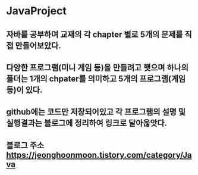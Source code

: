 # JavaProject
## 자바를 공부하며 교재의 각 chapter 별로 5개의 문제를 직접 만들어보았다. 

## 다양한 프로그램(미니 게임 등)을 만들려고 햇으며 하나의 폴더는 1개의 chpater를 의미하고 5개의 프로그램(게임 등)이 있다. 

## github에는 코드만 저장되어있고 각 프로그램의 설명 및 실행결과는 블로그에 정리하여 링크로 달아옪앗다. 

## 블로그 주소 https://jeonghoonmoon.tistory.com/category/Java

